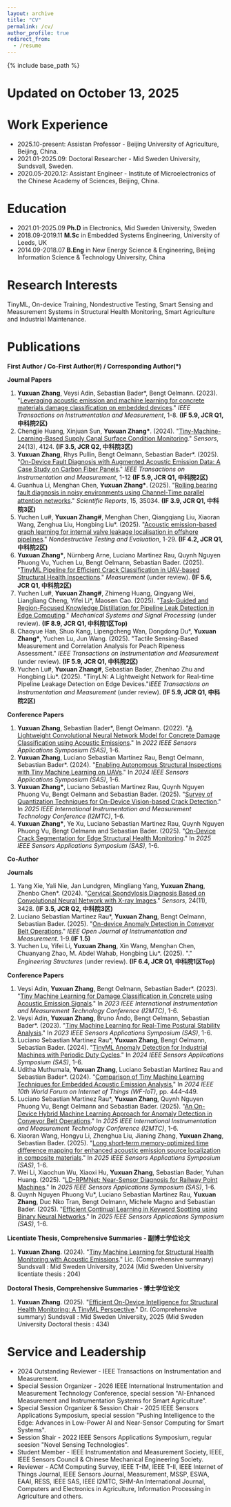 ```yaml
---
layout: archive
title: "CV"
permalink: /cv/
author_profile: true
redirect_from:
  - /resume
---
```


{% include base_path %}

Updated on October 13, 2025
======

Work Experience
======
* 2025.10-present: Assistan Professor  - Beijing University of Agriculture, Beijing, China.
* 2021.01-2025.09: Doctoral Researcher - Mid Sweden University, Sundsvall, Sweden.     
* 2020.05-2020.12: Assistant Engineer  - Institute of Microelectronics of the Chinese Academy of Sciences, Beijing, China.
  
Education
======
* 2021.01-2025.09
  **Ph.D** in Electronics, Mid Sweden University, Sweden 
* 2018.09-2019.11
  **M.Sc** in Embedded Systems Engineering, University of Leeds, UK 
* 2014.09-2018.07
  **B.Eng** in New Energy Science & Engineering, Beijing Information Science & Technology University, China 

Research Interests
======
TinyML, On-device Training, Nondestructive Testing, Smart Sensing and Measurement Systems in Structural Health Monitoring, Smart Agriculture and Industrial Maintenance.

Publications             
======
__First Author / Co-First Author(#) / Corresponding Author(*)__

__Journal Papers__
1. __Yuxuan Zhang__, Veysi Adin, Sebastian Bader*, Bengt Oelmann. (2023). "[Leveraging acoustic emission and machine learning for concrete materials damage classification on embedded devices](https://ieeexplore.ieee.org/document/10227301)." _IEEE Transactions on Instrumentation and Measurement_, 1-8. __(IF 5.9, JCR Q1, 中科院2区)__
2. Chengjie Huang, Xinjuan Sun, __Yuxuan Zhang*__. (2024). "[Tiny-Machine-Learning-Based Supply Canal Surface Condition Monitoring](https://www.mdpi.com/1424-8220/24/13/4124)." _Sensors_, 24(13), 4124. __(IF 3.5, JCR Q2, 中科院3区)__
3. __Yuxuan Zhang__, Rhys Pullin, Bengt Oelmann, Sebastian Bader*. (2025). "[On-Device Fault Diagnosis with Augmented Acoustic Emission Data: A Case Study on Carbon Fiber Panels](https://ieeexplore.ieee.org/document/11029626)." _IEEE Transactions on Instrumentation and Measurement_, 1-12 __(IF 5.9, JCR Q1, 中科院2区)__
4. Guanhua Li, Menghan Chen, __Yuxuan Zhang*__. (2025). "[Rolling bearing fault diagnosis in noisy environments using Channel-Time parallel attention networks](https://www.nature.com/articles/s41598-025-22683-y)." _Scientific Reports_, 15, 35034. __(IF 3.9, JCR Q1, 中科院3区)__
5. Yuchen Lu#, __Yuxuan Zhang#__, Menghan Chen, Qiangqiang Liu, Xiaoran Wang, Zenghua Liu, Hongbing Liu*. (2025). "[Acoustic emission-based graph learning for internal valve leakage localisation in offshore pipelines](https://www.tandfonline.com/doi/full/10.1080/10589759.2025.2572393)." _Nondestructive Testing and Evaluation_, 1-29. __(IF 4.2, JCR Q1, 中科院2区)__
6. __Yuxuan Zhang*__, Nürnberg Arne, Luciano Martinez Rau, Quynh Nguyen Phuong Vu, Yuchen Lu, Bengt Oelmann, Sebastian Bader. (2025). "[TinyML Pipeline for Efficient Crack Classification in UAV-based Structural Health Inspections](https://www.diva-portal.org/smash/record.jsf?pid=diva2%3A1990038&dswid=-2459)." _Measurement_ (under review). __(IF 5.6, JCR Q1, 中科院2区)__
7. Yuchen Lu#, __Yuxuan Zhang#__, Zhimeng Huang, Qingyang Wei, Liangliang Cheng, Yifei Li*, Maosen Cao. (2025). "[Task-Guided and Region-Focused Knowledge Distillation for Pipeline Leak Detection in Edge Computing](https://papers.ssrn.com/sol3/papers.cfm?abstract_id=5405089)." _Mechanical Systems and Signal Processing_ (under review). __(IF 8.9, JCR Q1, 中科院1区Top)__
8. Chaoyue Han, Shuo Kang, Lipengcheng Wan, Dongdong Du*, __Yuxuan Zhang*__, Yuchen Lu, Jun Wang. (2025). "Tactile Sensing-Based Measurement and Correlation Analysis for Peach Ripeness Assessment." _IEEE Transactions on Instrumentation and Measurement_ (under review). __(IF 5.9, JCR Q1, 中科院2区)__
9. Yuchen Lu#, __Yuxuan Zhang#__, Sebastian Bader, Zhenhao Zhu and Hongbing Liu*. (2025). "TinyLN: A Lightweight Network for Real-time Pipeline Leakage Detection on Edge Devices."_IEEE Transactions on Instrumentation and Measurement_ (under review). __(IF 5.9, JCR Q1, 中科院2区)__

__Conference Papers__
1. __Yuxuan Zhang__, Sebastian Bader*, Bengt Oelmann. (2022). "[A Lightweight Convolutional Neural Network Model for Concrete Damage Classification using Acoustic Emissions](https://ieeexplore.ieee.org/document/9881386)." In _2022 IEEE Sensors Applications Symposium (SAS)_, 1-6.
2. __Yuxuan Zhang__, Luciano Sebastian Martinez Rau, Bengt Oelmann, Sebastian Bader*. (2024). "[Enabling Autonomous Structural Inspections with Tiny Machine Learning on UAVs](https://ieeexplore.ieee.org/document/10636583)." In _2024 IEEE Sensors Applications Symposium (SAS)_, 1-6.
3. __Yuxuan Zhang*__, Luciano Sebastian Martinez Rau, Quynh Nguyen Phuong Vu, Bengt Oelmann and Sebastian Bader. (2025). "[Survey of Quantization Techniques for On-Device Vision-based Crack Detection](https://ieeexplore.ieee.org/document/11078998)." In _2025 IEEE International Instrumentation and Measurement Technology Conference (I2MTC)_, 1-6.
4. __Yuxuan Zhang*__, Ye Xu, Luciano Sebastian Martinez Rau, Quynh Nguyen Phuong Vu, Bengt Oelmann and Sebastian Bader. (2025). "[On-Device Crack Segmentation for Edge Structural Health Monitoring](https://ieeexplore.ieee.org/document/11105204)." In _2025 IEEE Sensors Applications Symposium (SAS)_, 1-6.

__Co-Author__

__Journals__
1. Yang Xie, Yali Nie, Jan Lundgren, Mingliang Yang, __Yuxuan Zhang__, Zhenbo Chen*. (2024). "[Cervical Spondylosis Diagnosis Based on Convolutional Neural Network with X-ray Images](https://www.mdpi.com/1424-8220/24/11/3428)." _Sensors_, 24(11), 3428. __(IF 3.5, JCR Q2, 中科院3区)__
2. Luciano Sebastian Martinez Rau*, __Yuxuan Zhang__, Bengt Oelmann, Sebastian Bader. (2025). "[On-device Anomaly Detection in Conveyor Belt Operations]([https://arxiv.org/abs/2411.10729](https://ieeexplore.ieee.org/abstract/document/11175363/))." _IEEE Open Journal of Instrumentation and Measurement_. 1-9.__(IF 1.5)__
3. Yuchen Lu, Yifei Li, __Yuxuan Zhang__, Xin Wang, Menghan Chen, Chuanyang Zhao, M. Abdel Wahab, Hongbing Liu*. (2025). "." _Engineering Structures_ (under review). __(IF 6.4, JCR Q1, 中科院1区Top)__
  
__Conference Papers__
1. Veysi Adin, __Yuxuan Zhang__, Bengt Oelmann, Sebastian Bader*. (2023). "[Tiny Machine Learning for Damage Classification in Concrete using Acoustic Emission Signals](https://ieeexplore.ieee.org/document/10175972)." In _2023 IEEE International Instrumentation and Measurement Technology Conference (I2MTC)_, 1-6.
2. Veysi Adin, __Yuxuan Zhang__, Bruno Ando, Bengt Oelmann, Sebastian Bader*. (2023). "[Tiny Machine Learning for Real-Time Postural Stability Analysis](https://ieeexplore.ieee.org/document/10254126)." In _2023 IEEE Sensors Applications Symposium (SAS)_, 1-6. 
3. Luciano Sebastian Martinez Rau*, __Yuxuan Zhang__, Bengt Oelmann, Sebastian Bader. (2024). "[TinyML Anomaly Detection for Industrial Machines with Periodic Duty Cycles](https://ieeexplore.ieee.org/document/10636584)." In _2024 IEEE Sensors Applications Symposium (SAS)_, 1-6.
4. Uditha Muthumala, __Yuxuan Zhang__, Luciano Sebastian Martinez Rau and Sebastian Bader*. (2024). "[Comparison of Tiny Machine Learning Techniques for Embedded Acoustic Emission Analysis.](https://ieeexplore.ieee.org/document/10811219)" In _2024 IEEE 10th World Forum on Internet of Things (WF-IoT)_, pp. 444–449.
5. Luciano Sebastian Martinez Rau*, __Yuxuan Zhang__, Quynh Nguyen Phuong Vu, Bengt Oelmann and Sebastian Bader. (2025). "[An On-Device Hybrid Machine Learning Approach for Anomaly Detection in Conveyor Belt Operations](https://ieeexplore.ieee.org/document/11079096/)." In _2025 IEEE International Instrumentation and Measurement Technology Conference (I2MTC)_, 1-6.
6. Xiaoran Wang, Hongyu Li, Zhenghua Liu, Jianing Zhang, __Yuxuan Zhang__, Sebastian Bader. (2025). "[Long short-term memory-optimized time difference mapping for enhanced acoustic emission source localization in composite materials](https://ieeexplore.ieee.org/document/11105139)." In _2025 IEEE Sensors Applications Symposium (SAS)_, 1-6.
7. Wei Li, Xiaochun Wu, Xiaoxi Hu, __Yuxuan Zhang__, Sebastian Bader, Yuhan Huang. (2025). "[LD-RPMNet: Near-Sensor Diagnosis for Railway Point Machines](https://ieeexplore.ieee.org/document/11105111)." In _2025 IEEE Sensors Applications Symposium (SAS)_, 1-6.
8. Quynh Nguyen Phuong Vu*, Luciano Sebastian Martinez Rau, __Yuxuan Zhang__, Duc Nko Tran, Bengt Oelmann, Michele Magno and Sebastian Bader. (2025). "[Efficient Continual Learning in Keyword Spotting using Binary Neural Networks](https://ieeexplore.ieee.org/document/11105106)." In _2025 IEEE Sensors Applications Symposium (SAS)_, 1-6. 

__Licentiate Thesis, Comprehensive Summaries - 副博士学位论文__
1. __Yuxuan Zhang__. (2024). "[Tiny Machine Learning for Structural Health Monitoring with Acoustic Emissions](https://miun.diva-portal.org/smash/record.jsf?pid=diva2%3A1857441&dswid=-6455)." Lic. (Comprehensive summary) Sundsvall : Mid Sweden University, 2024 (Mid Sweden University licentiate thesis : 204)

__Doctoral Thesis, Comprehensive Summaries - 博士学位论文__
1. __Yuxuan Zhang__. (2025). "[Efficient On-Device Intelligence for Structural Health Monitoring: A TinyML Perspective](https://miun.diva-portal.org/smash/record.jsf?pid=diva2%3A1990416&dswid=-6816)." Dr. (Comprehensive summary) Sundsvall : Mid Sweden University, 2025 (Mid Sweden University Doctoral thesis : 434)



Service and Leadership
======
* 2024 Outstanding Reviewer                 - IEEE Transactions on Instrumentation and Measurement.
* Special Session Organizer                 - 2026 IEEE International Instrumentation and Measurement Technology Conference, special session "AI-Enhanced Measurement and Instrumentation Systems for Smart Agriculture".
* Special Session Organizer & Session Chair - 2025 IEEE Sensors Applications Symposium, special session "Pushing Intelligence to the Edge: Advances in Low-Power AI and Near-Sensor Computing for Smart Systems".
* Session Shair                             - 2022 IEEE Sensors Applications Symposium, regular seesion "Novel Sensing Technologies".
* Student Member                            - IEEE Instrumentation and Measurement Society, IEEE, IEEE Sensors Council & Chinese Mechanical Engineering Society.
* Reviewer                                  - ACM Computing Survey, IEEE T-IM, IEEE T-II, IEEE Internet of Things Journal, IEEE Sensors Journal, Measurement, MSSP, ESWA, EAAI, RESS, IEEE SAS, IEEE I2MTC, SHM-An International Journal, Computers and Electronics in Agriculture, Information Processing in Agriculture and others.
